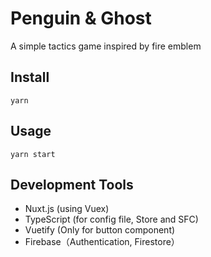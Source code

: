 # Penguin & Ghost
A simple tactics game inspired by fire emblem

## Install
```
yarn
```

## Usage
```
yarn start
```

## Development Tools
- Nuxt.js (using Vuex)
- TypeScript (for config file, Store and SFC)
- Vuetify (Only for button component)
- Firebase（Authentication, Firestore）